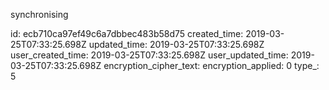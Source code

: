 synchronising

id: ecb710ca97ef49c6a7dbbec483b58d75
created_time: 2019-03-25T07:33:25.698Z
updated_time: 2019-03-25T07:33:25.698Z
user_created_time: 2019-03-25T07:33:25.698Z
user_updated_time: 2019-03-25T07:33:25.698Z
encryption_cipher_text: 
encryption_applied: 0
type_: 5